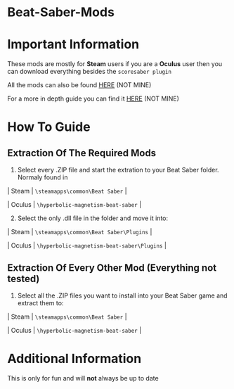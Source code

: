 # Beat-Saber-Mods

# Important Information

These mods are mostly for **Steam** users if you are a **Oculus** user then you can download everything 
besides the `scoresaber plugin`

All the mods can also be found [HERE](https://wiki.assistant.moe/manual-install-links) (NOT MINE)

For a more in depth guide you can find it [HERE](https://wiki.assistant.moe/beginners-guide) (NOT MINE)

# How To Guide

## Extraction Of The Required Mods

1. Select every .ZIP file and start the extration to your Beat Saber folder. Normaly found in 

  | Steam | `\steamapps\common\Beat Saber` |

  | Oculus | `\hyperbolic-magnetism-beat-saber` |

2. Select the only .dll file in the folder and move it into: 

  | Steam | `\steamapps\common\Beat Saber\Plugins` |

  | Oculus | `\hyperbolic-magnetism-beat-saber\Plugins` |
  
## Extraction Of Every Other Mod (Everything not tested)

1. Select all the .ZIP files you want to install into your Beat Saber game and extract them to:

  | Steam | `\steamapps\common\Beat Saber` |

  | Oculus | `\hyperbolic-magnetism-beat-saber` |
  
# Additional Information

This is only for fun and will **not** always be up to date
